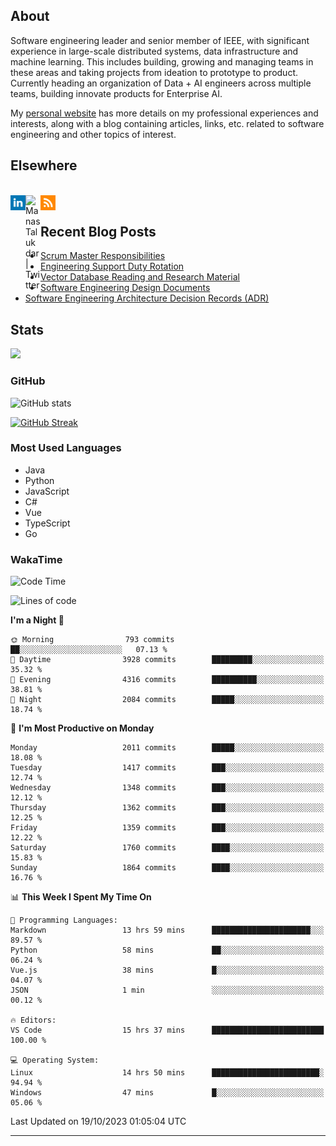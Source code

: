 ## About

Software engineering leader and senior member of IEEE, with significant experience in large-scale distributed systems, data infrastructure and machine learning. This includes building, growing and managing teams in these areas and taking projects from ideation to prototype to product. Currently heading an organization of Data + AI engineers across multiple teams, building innovate products for Enterprise AI.

My [personal website](https://manastalukdar.github.io/) has more details on my professional experiences and interests, along with a blog containing articles, links, etc. related to software engineering and other topics of interest.

## Elsewhere

</br>

<a href="https://www.linkedin.com/in/manastalukdar" target="_blank">
  <img align="left" alt="Manas Talukdar | Linkedin" width="24px" src="https://raw.githubusercontent.com/edent/SuperTinyIcons/master/images/svg/linkedin.svg" />
</a>
<a href="https://www.twitter.com/manastalukdar" target="_blank">
  <img align="left" alt="Manas Talukdar | Twitter" width="24px" src="https://github.com/TheDudeThatCode/TheDudeThatCode/blob/master/Assets/Twitter.svg" />
</a>
<a href="https://manastalukdar.github.io/" target="_blank">
  <img align="left" alt="Manas Talukdar | Website" width="24px" src="https://github.com/edent/SuperTinyIcons/blob/master/images/svg/rss.svg" />
</a>

</br>

## Recent Blog Posts

<!-- BLOG:START -->
- [Scrum Master Responsibilities](https://manastalukdar.github.io/blog/2023/09/15/scrum-master-responsibilities/)
- [Engineering Support Duty Rotation](https://manastalukdar.github.io/blog/2023/08/29/engineering-support-duty-rotation/)
- [Vector Database Reading and Research Material](https://manastalukdar.github.io/blog/2023/08/24/vector-database-reading-material/)
- [Software Engineering Design Documents](https://manastalukdar.github.io/blog/2023/03/18/software-engineering-design-documents/)
- [Software Engineering Architecture Decision Records &lpar;ADR&rpar;](https://manastalukdar.github.io/blog/2023/03/18/software-engineering-architecture-decision-records/)
<!-- BLOG:END -->

## Stats

![](https://komarev.com/ghpvc/?username=manastalukdar)

### GitHub

![GitHub stats](https://github-readme-stats.vercel.app/api?username=manastalukdar&show_icons=true&hide_border=true&hide_rank=true&hide_title=true&icon_color=79ff97&text_color=cecac3&bg_color=4d4b4b)

[![GitHub Streak](https://streak-stats.demolab.com?user=manastalukdar&hide_border=true&border_radius=4&date_format=M%20j%5B%2C%20Y%5D&background=4D4B4B)](https://git.io/streak-stats)

### Most Used Languages

- Java
- Python
- JavaScript
- C#
- Vue
- TypeScript
- Go

<!--
![Top Langs](https://github-readme-stats.vercel.app/api/top-langs/?username=manastalukdar&layout=compact&hide_border=true&hide_title=true&icon_color=79ff97&text_color=cecac3&bg_color=4d4b4b)
-->

### WakaTime

<!--START_SECTION:waka-->
![Code Time](http://img.shields.io/badge/Code%20Time-3%2C960%20hrs%2010%20mins-blue)

![Lines of code](https://img.shields.io/badge/From%20Hello%20World%20I%27ve%20Written-2.8%20million%20lines%20of%20code-blue)

**I'm a Night 🦉** 

```text
🌞 Morning                793 commits         ██░░░░░░░░░░░░░░░░░░░░░░░   07.13 % 
🌆 Daytime                3928 commits        █████████░░░░░░░░░░░░░░░░   35.32 % 
🌃 Evening                4316 commits        ██████████░░░░░░░░░░░░░░░   38.81 % 
🌙 Night                  2084 commits        █████░░░░░░░░░░░░░░░░░░░░   18.74 % 
```
📅 **I'm Most Productive on Monday** 

```text
Monday                   2011 commits        █████░░░░░░░░░░░░░░░░░░░░   18.08 % 
Tuesday                  1417 commits        ███░░░░░░░░░░░░░░░░░░░░░░   12.74 % 
Wednesday                1348 commits        ███░░░░░░░░░░░░░░░░░░░░░░   12.12 % 
Thursday                 1362 commits        ███░░░░░░░░░░░░░░░░░░░░░░   12.25 % 
Friday                   1359 commits        ███░░░░░░░░░░░░░░░░░░░░░░   12.22 % 
Saturday                 1760 commits        ████░░░░░░░░░░░░░░░░░░░░░   15.83 % 
Sunday                   1864 commits        ████░░░░░░░░░░░░░░░░░░░░░   16.76 % 
```


📊 **This Week I Spent My Time On** 

```text
💬 Programming Languages: 
Markdown                 13 hrs 59 mins      ██████████████████████░░░   89.57 % 
Python                   58 mins             ██░░░░░░░░░░░░░░░░░░░░░░░   06.24 % 
Vue.js                   38 mins             █░░░░░░░░░░░░░░░░░░░░░░░░   04.07 % 
JSON                     1 min               ░░░░░░░░░░░░░░░░░░░░░░░░░   00.12 % 

🔥 Editors: 
VS Code                  15 hrs 37 mins      █████████████████████████   100.00 % 

💻 Operating System: 
Linux                    14 hrs 50 mins      ████████████████████████░   94.94 % 
Windows                  47 mins             █░░░░░░░░░░░░░░░░░░░░░░░░   05.06 % 
```


 Last Updated on 19/10/2023 01:05:04 UTC
<!--END_SECTION:waka-->

---

<!--

**manastalukdar/manastalukdar** is a ✨ _special_ ✨ repository because its `README.md` (this file) appears on your GitHub profile.

Here are some ideas to get you started:

- 🔭 I’m currently working on ...
- 🌱 I’m currently learning ...
- 👯 I’m looking to collaborate on ...
- 🤔 I’m looking for help with ...
- 💬 Ask me about ...
- 📫 How to reach me: ...
- 😄 Pronouns: ...
- ⚡ Fun fact: ...
-->
